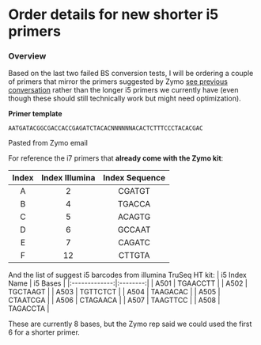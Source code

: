 # Order details for new shorter i5 primers 

### Overview

Based on the last two failed BS conversion tests, I will be ordering a couple of primers that mirror the primers suggested by Zymo [see previous conversation]() rather than the longer i5 primers we currently have (even though these should still technically work but might need optimization).

**Primer template** 
```
AATGATACGGCGACCACCGAGATCTACACNNNNNNACACTCTTTCCCTACACGAC
``` 
Pasted from Zymo email

For reference the i7 primers that **already come with the Zymo kit**:

| Index | Index Illumina | Index Sequence |
|:-----:|:--------------:|:--------------:|
| A | 2 | CGATGT |
| B | 4 | TGACCA |
| C | 5 | ACAGTG |
| D | 6 | GCCAAT |
| E | 7 | CAGATC |
| F | 12 | CTTGTA |

And the list of suggest i5 barcodes from illumina TruSeq HT kit:
| i5 Index Name | i5 Bases |
|:-------------:|:--------:|
| A501 | TGAACCTT |
| A502 | TGCTAAGT |
| A503 | TGTTCTCT |
| A504 | TAAGACAC |
| A505 | CTAATCGA |
| A506 | CTAGAACA |
| A507 | TAAGTTCC |
| A508 | TAGACCTA |

These are currently 8 bases, but the Zymo rep said we could used the first 6 for a shorter primer.





